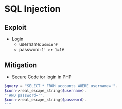 # SQL Injection

## Exploit
- Login
  - username: ```admin'#``` 
  - password: ```1' or 1=1#``` 

## Mitigation
- Secure Code for login in PHP
```PHP
$query = "SELECT * FROM accounts WHERE username='".
$conn->real_escape_string($username).
"'AND password='".
$conn->real_escape_string($password).
"'"
```
